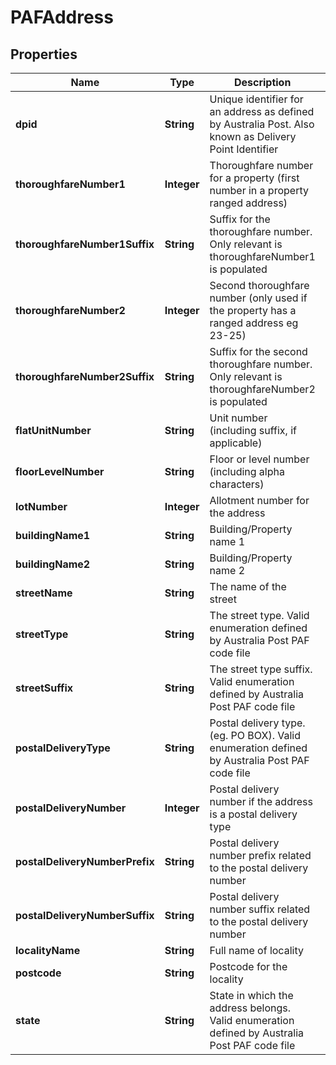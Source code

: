 
# PAFAddress

## Properties
Name | Type | Description | Notes
------------ | ------------- | ------------- | -------------
**dpid** | **String** | Unique identifier for an address as defined by Australia Post.  Also known as Delivery Point Identifier |  [optional]
**thoroughfareNumber1** | **Integer** | Thoroughfare number for a property (first number in a property ranged address) |  [optional]
**thoroughfareNumber1Suffix** | **String** | Suffix for the thoroughfare number. Only relevant is thoroughfareNumber1 is populated |  [optional]
**thoroughfareNumber2** | **Integer** | Second thoroughfare number (only used if the property has a ranged address eg 23-25) |  [optional]
**thoroughfareNumber2Suffix** | **String** | Suffix for the second thoroughfare number. Only relevant is thoroughfareNumber2 is populated |  [optional]
**flatUnitNumber** | **String** | Unit number (including suffix, if applicable) |  [optional]
**floorLevelNumber** | **String** | Floor or level number (including alpha characters) |  [optional]
**lotNumber** | **Integer** | Allotment number for the address |  [optional]
**buildingName1** | **String** | Building/Property name 1 |  [optional]
**buildingName2** | **String** | Building/Property name 2 |  [optional]
**streetName** | **String** | The name of the street |  [optional]
**streetType** | **String** | The street type. Valid enumeration defined by Australia Post PAF code file |  [optional]
**streetSuffix** | **String** | The street type suffix. Valid enumeration defined by Australia Post PAF code file |  [optional]
**postalDeliveryType** | **String** | Postal delivery type. (eg. PO BOX). Valid enumeration defined by Australia Post PAF code file |  [optional]
**postalDeliveryNumber** | **Integer** | Postal delivery number if the address is a postal delivery type |  [optional]
**postalDeliveryNumberPrefix** | **String** | Postal delivery number prefix related to the postal delivery number |  [optional]
**postalDeliveryNumberSuffix** | **String** | Postal delivery number suffix related to the postal delivery number |  [optional]
**localityName** | **String** | Full name of locality | 
**postcode** | **String** | Postcode for the locality | 
**state** | **String** | State in which the address belongs. Valid enumeration defined by Australia Post PAF code file | 




